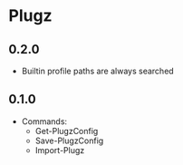 # Plugz

## 0.2.0

- Builtin profile paths are always searched

## 0.1.0

- Commands:
  - Get-PlugzConfig
  - Save-PlugzConfig
  - Import-Plugz
